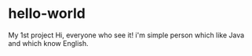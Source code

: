 # hello-world
My 1st project
Hi, everyone who see it! i'm simple person which like Java and which know English.
